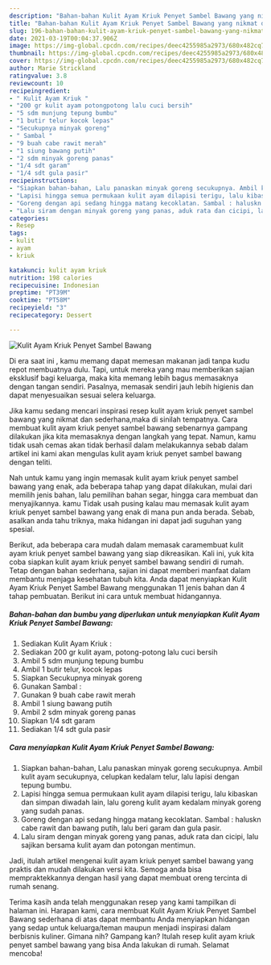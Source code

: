 ```yaml
---
description: "Bahan-bahan Kulit Ayam Kriuk Penyet Sambel Bawang yang nikmat dan Mudah Dibuat"
title: "Bahan-bahan Kulit Ayam Kriuk Penyet Sambel Bawang yang nikmat dan Mudah Dibuat"
slug: 196-bahan-bahan-kulit-ayam-kriuk-penyet-sambel-bawang-yang-nikmat-dan-mudah-dibuat
date: 2021-03-19T00:04:37.906Z
image: https://img-global.cpcdn.com/recipes/deec4255985a2973/680x482cq70/kulit-ayam-kriuk-penyet-sambel-bawang-foto-resep-utama.jpg
thumbnail: https://img-global.cpcdn.com/recipes/deec4255985a2973/680x482cq70/kulit-ayam-kriuk-penyet-sambel-bawang-foto-resep-utama.jpg
cover: https://img-global.cpcdn.com/recipes/deec4255985a2973/680x482cq70/kulit-ayam-kriuk-penyet-sambel-bawang-foto-resep-utama.jpg
author: Marie Strickland
ratingvalue: 3.8
reviewcount: 10
recipeingredient:
- " Kulit Ayam Kriuk "
- "200 gr kulit ayam potongpotong lalu cuci bersih"
- "5 sdm munjung tepung bumbu"
- "1 butir telur kocok lepas"
- "Secukupnya minyak goreng"
- " Sambal "
- "9 buah cabe rawit merah"
- "1 siung bawang putih"
- "2 sdm minyak goreng panas"
- "1/4 sdt garam"
- "1/4 sdt gula pasir"
recipeinstructions:
- "Siapkan bahan-bahan, Lalu panaskan minyak goreng secukupnya. Ambil kulit ayam secukupnya, celupkan kedalam telur, lalu lapisi dengan tepung bumbu."
- "Lapisi hingga semua permukaan kulit ayam dilapisi terigu, lalu kibaskan dan simpan diwadah lain, lalu goreng kulit ayam kedalam minyak goreng yang sudah panas."
- "Goreng dengan api sedang hingga matang kecoklatan. Sambal : haluskn cabe rawit dan bawang putih, lalu beri garam dan gula pasir."
- "Lalu siram dengan minyak goreng yang panas, aduk rata dan cicipi, lalu sajikan bersama kulit ayam dan potongan mentimun."
categories:
- Resep
tags:
- kulit
- ayam
- kriuk

katakunci: kulit ayam kriuk 
nutrition: 198 calories
recipecuisine: Indonesian
preptime: "PT39M"
cooktime: "PT58M"
recipeyield: "3"
recipecategory: Dessert

---
```



![Kulit Ayam Kriuk Penyet Sambel Bawang](https://img-global.cpcdn.com/recipes/deec4255985a2973/680x482cq70/kulit-ayam-kriuk-penyet-sambel-bawang-foto-resep-utama.jpg)

Di era  saat ini , kamu memang dapat memesan makanan jadi tanpa kudu repot membuatnya dulu. Tapi, untuk mereka yang mau memberikan sajian eksklusif bagi keluarga, maka kita memang lebih bagus memasaknya dengan tangan sendiri. Pasalnya, memasak sendiri jauh lebih higienis dan dapat menyesuaikan sesuai selera keluarga.

Jika kamu sedang mencari inspirasi resep kulit ayam kriuk penyet sambel bawang yang nikmat dan sederhana,maka di sinilah tempatnya. Cara membuat kulit ayam kriuk penyet sambel bawang  sebenarnya gampang dilakukan jika kita memasaknya dengan langkah yang tepat. Namun, kamu tidak usah cemas akan tidak berhasil dalam melakukannya 
sebab dalam artikel ini kami akan mengulas kulit ayam kriuk penyet sambel bawang dengan teliti.  



Nah untuk kamu yang ingin memasak kulit ayam kriuk penyet sambel bawang yang enak, ada beberapa tahap yang dapat dilakukan, mulai dari memilih jenis bahan, lalu pemilihan bahan segar, hingga cara membuat dan menyajikannya. kamu Tidak usah pusing kalau mau memasak kulit ayam kriuk penyet sambel bawang yang enak di mana pun anda berada. Sebab, asalkan anda  tahu triknya, maka hidangan ini dapat jadi suguhan yang spesial.

Berikut, ada beberapa cara mudah dalam memasak caramembuat kulit ayam kriuk penyet sambel bawang yang siap dikreasikan. Kali ini, yuk kita coba siapkan kulit ayam kriuk penyet sambel bawang sendiri di rumah. Tetap dengan bahan sederhana, sajian ini dapat memberi manfaat dalam membantu menjaga kesehatan tubuh kita. Anda dapat menyiapkan Kulit Ayam Kriuk Penyet Sambel Bawang menggunakan 11 jenis bahan dan 4 tahap pembuatan. Berikut ini cara untuk membuat hidangannya.

<!--inarticleads1-->

##### Bahan-bahan dan bumbu yang diperlukan untuk menyiapkan Kulit Ayam Kriuk Penyet Sambel Bawang:

1. Sediakan  Kulit Ayam Kriuk :
1. Sediakan 200 gr kulit ayam, potong-potong lalu cuci bersih
1. Ambil 5 sdm munjung tepung bumbu
1. Ambil 1 butir telur, kocok lepas
1. Siapkan Secukupnya minyak goreng
1. Gunakan  Sambal :
1. Gunakan 9 buah cabe rawit merah
1. Ambil 1 siung bawang putih
1. Ambil 2 sdm minyak goreng panas
1. Siapkan 1/4 sdt garam
1. Sediakan 1/4 sdt gula pasir




<!--inarticleads2-->

##### Cara menyiapkan Kulit Ayam Kriuk Penyet Sambel Bawang:

1. Siapkan bahan-bahan, Lalu panaskan minyak goreng secukupnya. Ambil kulit ayam secukupnya, celupkan kedalam telur, lalu lapisi dengan tepung bumbu.
1. Lapisi hingga semua permukaan kulit ayam dilapisi terigu, lalu kibaskan dan simpan diwadah lain, lalu goreng kulit ayam kedalam minyak goreng yang sudah panas.
1. Goreng dengan api sedang hingga matang kecoklatan. Sambal : haluskn cabe rawit dan bawang putih, lalu beri garam dan gula pasir.
1. Lalu siram dengan minyak goreng yang panas, aduk rata dan cicipi, lalu sajikan bersama kulit ayam dan potongan mentimun.




Jadi, itulah artikel mengenai  kulit ayam kriuk penyet sambel bawang  yang praktis dan mudah dilakukan versi kita. Semoga anda bisa mempraktekkannya dengan hasil yang dapat membuat oreng tercinta di rumah senang. 

Terima kasih anda telah menggunakan resep yang kami tampilkan di halaman ini. Harapan kami, cara membuat  Kulit Ayam Kriuk Penyet Sambel Bawang sederhana di atas dapat membantu Anda menyiapkan hidangan yang sedap untuk keluarga/teman maupun menjadi inspirasi dalam berbisnis kuliner. Gimana nih? Gampang kan? Itulah resep kulit ayam kriuk penyet sambel bawang yang bisa Anda lakukan di rumah. Selamat mencoba!

